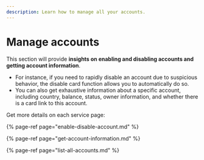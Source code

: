 ```yaml
---
description: Learn how to manage all your accounts.
---
```


# Manage accounts

This section will provide **insights on enabling and disabling accounts and getting account information**.

* For instance, if you need to rapidly disable an account due to suspicious behavior, the disable card function allows you to automatically do so. 
* You can also get exhaustive information about a specific account, including country, balance, status, owner information, and whether there is a card link to this account. 

Get more details on each service page:

{% page-ref page="enable-disable-account.md" %}

{% page-ref page="get-account-information.md" %}

{% page-ref page="list-all-accounts.md" %}



